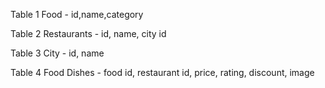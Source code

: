 Table 1
Food - id,name,category

Table 2
Restaurants - id, name, city id

Table 3
City - id, name

Table 4
Food Dishes - food id, restaurant id, price, rating, discount, image
